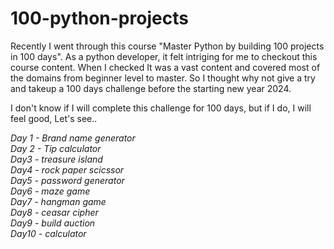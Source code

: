 # 100-python-projects

Recently I went through this course "Master Python by building 100 projects in 100 days".
As a python developer, it felt intriging for me to checkout this course content. When I checked
It was a vast content and covered most of the domains from beginner level to master. So I thought 
why not give a try and takeup a 100 days challenge before the starting new year 2024.

I don't know if I will complete this challenge for 100 days, but if I do, I will feel good, Let's see..

_Day 1 - Brand name generator</br>
Day 2 - Tip calculator</br>
Day3 - treasure island</br>
Day4 - rock paper scicssor</br>
Day5 - password generator</br>
Day6 - maze game</br>
Day7 - hangman game</br>
Day8 - ceasar cipher</br>
Day9 - build auction</br>
Day10 - calculator_</br>

